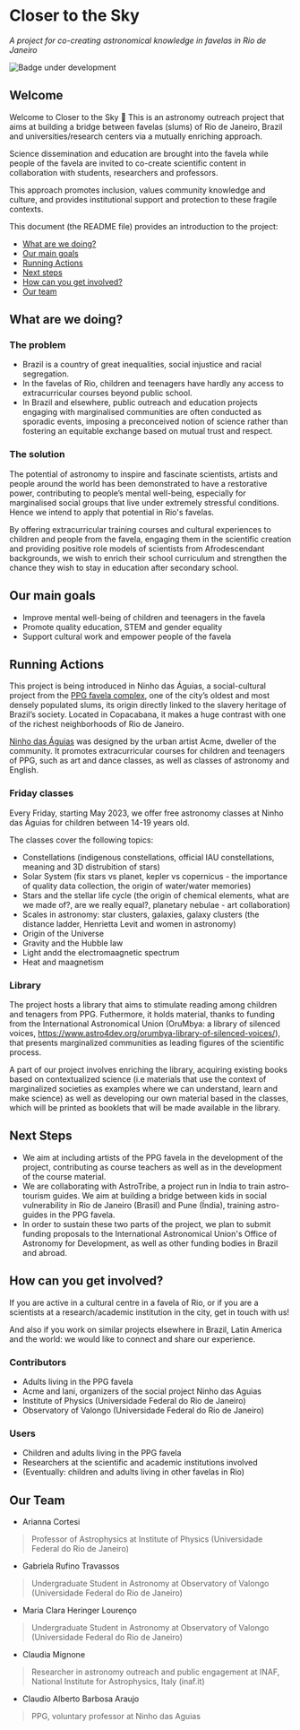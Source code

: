# Closer to the Sky
*A project for co-creating astronomical knowledge in favelas in Rio de Janeiro*

![Badge under development](http://img.shields.io/static/v1?label=STATUS&message=under%20Development&color=GREEN&style=for-the-badge)

## Welcome
Welcome to Closer to the Sky 🌟 This is an astronomy outreach project that aims at building a bridge between favelas (slums) of Rio de Janeiro, Brazil and universities/research centers via a mutually enriching approach. 

Science dissemination and education are brought into the favela while people of the favela are invited to co-create scientific content in collaboration with students, researchers and professors.

This approach promotes inclusion, values community knowledge and culture, and provides institutional support and protection to these fragile contexts.

This document (the README file) provides an introduction to the project:
* [What are we doing?](#what-are-we-doing)
* [Our main goals](#our-main-goals)
* [Running Actions](#running-actions)
* [Next steps](#next-steps)
* [How can you get involved?](#how-can-you-get-involved)
* [Our team](#our-team)

## What are we doing?

### The problem
* Brazil is a country of great inequalities, social injustice and racial segregation. 
* In the favelas of Rio, children and teenagers have hardly any access to extracurricular courses beyond public school.
* In Brazil and elsewhere, public outreach and education projects engaging with marginalised communities are often conducted as sporadic events, imposing a preconceived notion of science rather than fostering an equitable exchange based on mutual trust and respect. 

### The solution
The potential of astronomy to inspire and fascinate scientists, artists and people around the world has been demonstrated to have a restorative power, contributing to people’s mental well-being, especially for marginalised social groups that live under extremely stressful conditions. Hence we intend to apply that potential in Rio's favelas. 

By offering extracurricular training courses and cultural experiences to children and people from the favela, engaging them in the scientific creation and providing positive role models of scientists from Afrodescendant backgrounds, we wish to enrich their school curriculum and strengthen the chance they wish to stay in education after secondary school. 

## Our main goals
* Improve mental well-being of children and teenagers in the favela
* Promote quality education, STEM and gender equality
* Support cultural work and empower people of the favela

## Running Actions
This project is being introduced in Ninho das Águias, a social-cultural project from the [PPG favela complex](https://en.wikipedia.org/wiki/Cantagalo%E2%80%93Pav%C3%A3o%E2%80%93Pav%C3%A3ozinho), one of the city’s oldest and most densely populated slums, its origin directly linked to the slavery heritage of Brazil’s society. Located in Copacabana, it makes a huge contrast with one of the richest neighborhoods of Rio de Janeiro.

[Ninho das Águias](https://universoacme.wixsite.com/ninhodasaguias/sobre) was designed by the urban artist Acme, dweller of the community. It promotes extracurricular courses for children and teenagers of PPG, such as art and dance classes, as well as classes of astronomy and English. 

### Friday classes

Every Friday, starting May 2023, we offer free astronomy classes at Ninho das Águias for children between 14-19 years old.

The classes cover the following topics:
* Constellations (indigenous constellations, official IAU constellations, meaning and 3D distrubition of stars)
* Solar System (fix stars vs planet, kepler vs copernicus - the importance of quality data collection, the origin of water/water memories)
* Stars and the stellar life cycle (the origin of chemical elements, what are we made of?, are we really equal?, planetary nebulae - art collaboration)  
* Scales in astronomy: star clusters, galaxies, galaxy clusters (the distance ladder, Henrietta Levit and women in astronomy)
* Origin of the Universe
* Gravity and the Hubble law
* Light andd the electromaagnetic spectrum 
* Heat and maagnetism


### Library
The project hosts a library that aims to stimulate reading among children and tenagers from PPG. Futhermore, it holds material, thanks to funding from the International Astronomical Union (OruMbya: a library of silenced voices, https://www.astro4dev.org/orumbya-library-of-silenced-voices/), that presents marginalized communities as leading figures of the scientific process.

A part of our project involves enriching the library, acquiring existing books based on contextualized science (i.e materials that use the context of marginalized societies as examples where we can understand, learn and make science) as well as developing our own material based in the classes, which will be printed as booklets that will be made available in the library. 


## Next Steps

- We aim at including artists of the PPG favela in the development of the project, contributing as course teachers as well as in the development of the course material. 
- We are collaborating with AstroTribe, a project run in India to train astro-tourism guides. We aim at building a bridge between kids in social vulnerability in Rio de Janeiro (Brasil) and Pune (Índia), training astro-guides in the PPG favela.
- In order to sustain these two parts of the project, we plan to submit funding proposals to the International Astronomical Union's Office of Astronomy for Development, as well as other funding bodies in Brazil and abroad.

## How can you get involved?

If you are active in a cultural centre in a favela of Rio, or if you are a scientists at a research/academic institution in the city, get in touch with us!

And also if you work on similar projects elsewhere in Brazil, Latin America and the world: we would like to connect and share our experience.

### Contributors
- Adults living in the PPG favela
- Acme and Iani, organizers of the social project Ninho das Aguias 
- Institute of Physics (Universidade Federal do Rio de Janeiro)
- Observatory of Valongo (Universidade Federal do Rio de Janeiro)

### Users
- Children and adults living in the PPG favela 
- Researchers at the scientific and academic institutions involved
- (Eventually: children and adults living in other favelas in Rio)

## Our Team
- Arianna Cortesi
> Professor of Astrophysics at Institute of Physics (Universidade Federal do Rio de Janeiro)
- Gabriela Rufino Travassos
> Undergraduate Student in Astronomy at Observatory of Valongo (Universidade Federal do Rio de Janeiro)
- Maria Clara Heringer Lourenço
> Undergraduate Student in Astronomy at Observatory of Valongo (Universidade Federal do Rio de Janeiro) 
- Claudia Mignone
> Researcher in astronomy outreach and public engagement at INAF, National Institute for Astrophysics, Italy (inaf.it)
- Claudio Alberto Barbosa Araujo
> PPG, voluntary professor at Ninho das Aguias

